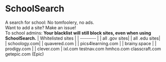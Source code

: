 # SchoolSearch
A search for school: No tomfoolery, no ads.
<br>
Want to add a site? Make an issue!
<br>
To school admins: **Your blacklist will still block sites, even when using SchoolSearch.**
| Whitelisted sites   |
| -------- |
| all .gov sites|
| all .edu sites|
| schoology.com|
| quavered.com |
| pics4learning.com |
| brainy.space |
| prodigy.com |
| clever.com |
ixl.com
testnav.com
hmhco.com
classcraft.com
getepic.com (Epic)
